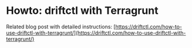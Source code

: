 # Howto: driftctl with Terragrunt

Related blog post with detailed instructions: [https://driftctl.com/how-to-use-driftctl-with-terragrunt/](https://driftctl.com/how-to-use-driftctl-with-terragrunt/)
